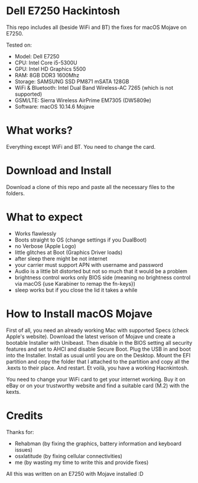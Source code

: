 # Dell E7250 Hackintosh

This repo includes all (beside WiFi and BT) the fixes for macOS Mojave on E7250.

Tested on:

- Model: Dell E7250
- CPU: Intel Core i5-5300U
- GPU: Intel HD Graphics 5500
- RAM: 8GB DDR3 1600Mhz
- Storage: SAMSUNG SSD PM871 mSATA 128GB
- WiFi & Bluetooth: Intel Dual Band Wireless-AC 7265 (which is not supported)
- GSM/LTE: Sierra Wireless AirPrime EM7305 (DW5809e)
- Software: macOS 10.14.6 Mojave

# What works?

Everything except WiFi and BT. You need to change the card.

# Download and Install

Download a clone of this repo and paste all the necessary files to the folders.

# What to expect

- Works flawlessly
- Boots straight to OS (change settings if you DualBoot)
- no Verbose (Apple Logo)
- little glitches at Boot (Graphics Driver loads)
- after sleep there might be not internet
- your carrier must support APN with username and password
- Audio is a little bit distorted but not so much that it would be a problem
- brightness control works only BIOS side (meaning no brightness control via macOS {use Karabiner to remap the fn-keys})
- sleep works but if you close the lid it takes a while

# How to Install macOS Mojave

First of all, you need an already working Mac with supported Specs (check Apple's website). Download the latest verison of Mojave und create a bootable Installer with Unibeast. Then disable in the BIOS setting all security features and set to AHCI and disable Secure Boot. Plug the USB in and boot into the Installer. Install as usual until you are on the Desktop. Mount the EFI partition and copy the folder that I attached to the partition and copy all the .kexts to their place. And restart. Et voilà, you have a working Hacnkintosh.

You need to change your WiFi card to get your internet working. Buy it on eBay or on your trustworthy website and find a suitable card (M.2) with the kexts.

# Credits

Thanks for:

- Rehabman (by fixing the graphics, battery information and keyboard issues)
- osxlatitude (by fixing cellular connectivities)
- me (by wasting my time to write this and provide fixes)


All this was written on an E7250 with Mojave installed :D
